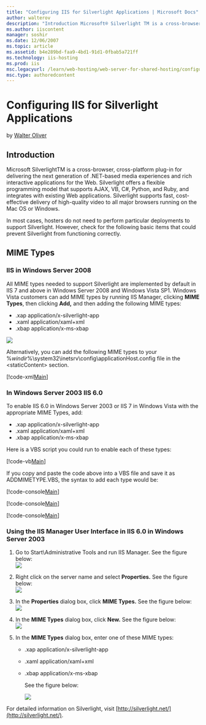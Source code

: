 ```yaml
---
title: "Configuring IIS for Silverlight Applications | Microsoft Docs"
author: walterov
description: "Introduction Microsoft® Silverlight TM is a cross-browser, cross-platform plug-in for delivering the next generation of .NET-based media experiences and rich..."
ms.author: iiscontent
manager: soshir
ms.date: 12/06/2007
ms.topic: article
ms.assetid: b4e289bd-faa9-4bd1-91d1-0fbab5a721ff
ms.technology: iis-hosting
ms.prod: iis
msc.legacyurl: /learn/web-hosting/web-server-for-shared-hosting/configuring-iis-for-silverlight-applications
msc.type: authoredcontent
---
```

Configuring IIS for Silverlight Applications
====================
by [Walter Oliver](https://github.com/walterov)

## Introduction

Microsoft SilverlightTM is a cross-browser, cross-platform plug-in for delivering the next generation of .NET-based media experiences and rich interactive applications for the Web. Silverlight offers a flexible programming model that supports AJAX, VB, C#, Python, and Ruby, and integrates with existing Web applications. Silverlight supports fast, cost-effective delivery of high-quality video to all major browsers running on the Mac OS or Windows.

In most cases, hosters do not need to perform particular deployments to support Silverlight. However, check for the following basic items that could prevent Silverlight from functioning correctly.

## MIME Types

### IIS in Windows Server 2008

All MIME types needed to support Silverlight are implemented by default in IIS 7 and above in Windows Server 2008 and Windows Vista SP1. Windows Vista customers can add MIME types by running IIS Manager, clicking **MIME Types**, then clicking **Add,** and then adding the following MIME types:

- .xap application/x-silverlight-app
- .xaml application/xaml+xml
- .xbap application/x-ms-xbap

[![](configuring-iis-for-silverlight-applications/_static/image2.jpg)](configuring-iis-for-silverlight-applications/_static/image1.jpg)

Alternatively, you can add the following MIME types to your %*windir*%\system32\inetsrv\config\applicationHost.config file in the &lt;staticContent&gt; section.

[!code-xml[Main](configuring-iis-for-silverlight-applications/samples/sample1.xml)]

### In Windows Server 2003 IIS 6.0

To enable IIS 6.0 in Windows Server 2003 or IIS 7 in Windows Vista with the appropriate MIME Types, add:

- .xap application/x-silverlight-app
- .xaml application/xaml+xml
- .xbap application/x-ms-xbap

Here is a VBS script you could run to enable each of these types:

[!code-vb[Main](configuring-iis-for-silverlight-applications/samples/sample2.vb)]

If you copy and paste the code above into a VBS file and save it as ADDMIMETYPE.VBS, the syntax to add each type would be:

[!code-console[Main](configuring-iis-for-silverlight-applications/samples/sample3.cmd)]


[!code-console[Main](configuring-iis-for-silverlight-applications/samples/sample4.cmd)]


[!code-console[Main](configuring-iis-for-silverlight-applications/samples/sample5.cmd)]

### Using the IIS Manager User Interface in IIS 6.0 in Windows Server 2003

1. Go to Start\Administrative Tools and run IIS Manager. See the figure below:  
    [![](configuring-iis-for-silverlight-applications/_static/image4.jpg)](configuring-iis-for-silverlight-applications/_static/image3.jpg)
2. Right click on the server name and select **Properties.** See the figure below:  
    [![](configuring-iis-for-silverlight-applications/_static/image6.jpg)](configuring-iis-for-silverlight-applications/_static/image5.jpg)
3. In the **Properties** dialog box, click **MIME Types.** See the figure below:  
    [![](configuring-iis-for-silverlight-applications/_static/image8.jpg)](configuring-iis-for-silverlight-applications/_static/image7.jpg)
4. In the **MIME Types** dialog box, click **New.** See the figure below:  
    [![](configuring-iis-for-silverlight-applications/_static/image10.jpg)](configuring-iis-for-silverlight-applications/_static/image9.jpg)
5. In the **MIME Types** dialog box, enter one of these MIME types:  

   - .xap application/x-silverlight-app
   - .xaml application/xaml+xml
   - .xbap application/x-ms-xbap

     See the figure below:

     [![](configuring-iis-for-silverlight-applications/_static/image12.jpg)](configuring-iis-for-silverlight-applications/_static/image11.jpg)

For detailed information on Silverlight, visit [http://silverlight.net/](http://silverlight.net/).